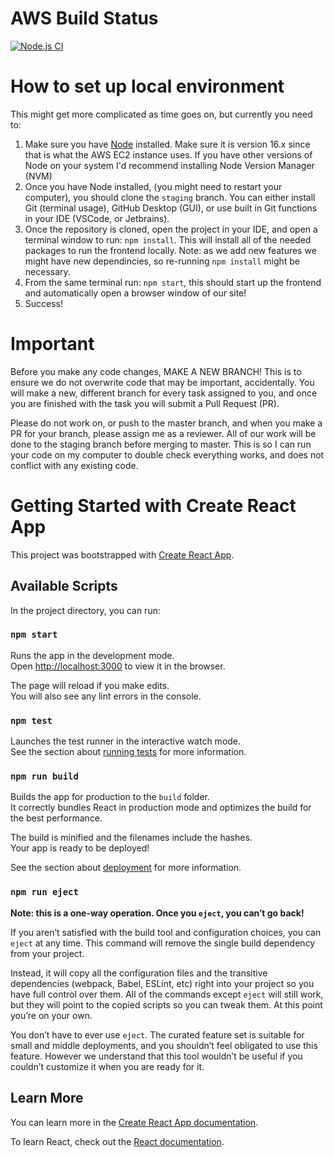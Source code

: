 # AWS Build Status
[![Node.js CI](https://github.com/COMP-380-Peeps/chat-app/actions/workflows/node.js.yml/badge.svg)](https://github.com/COMP-380-Peeps/chat-app/actions/workflows/node.js.yml)
# How to set up local environment
This might get more complicated as time goes on, but currently you need to:

1. Make sure you have [Node](https://nodejs.org/en/download/releases/) installed. Make sure it is version 16.x since that is what the AWS EC2 instance uses. If you have other versions of Node on your system I'd recommend installing Node Version Manager (NVM)
2. Once you have Node installed, (you might need to restart your computer), you should clone the `staging` branch. You can either install Git (terminal usage), GitHub Desktop (GUI), or use built in Git functions in your IDE (VSCode, or Jetbrains).
3. Once the repository is cloned, open the project in your IDE, and open a terminal window to run: `npm install`. This will install all of the needed packages to run the frontend locally. Note: as we add new features we might have new dependincies, so re-running `npm install` might be necessary.
4. From the same terminal run: `npm start`, this should start up the frontend and automatically open a browser window of our site!
5. Success!

# Important
Before you make any code changes, MAKE A NEW BRANCH! This is to ensure we do not overwrite code that may be important, accidentally. You will make a new, different branch for every task assigned to you, and once you are finished with the task you will submit a Pull Request (PR). 

Please do not work on, or push to the master branch, and when you make a PR for your branch, please assign me as a reviewer. All of our work will be done to the staging branch before merging to master. This is so I can run your code on my computer to double check everything works, and does not conflict with any existing code.
# Getting Started with Create React App

This project was bootstrapped with [Create React App](https://github.com/facebook/create-react-app).

## Available Scripts

In the project directory, you can run:

### `npm start`

Runs the app in the development mode.\
Open [http://localhost:3000](http://localhost:3000) to view it in the browser.

The page will reload if you make edits.\
You will also see any lint errors in the console.

### `npm test`

Launches the test runner in the interactive watch mode.\
See the section about [running tests](https://facebook.github.io/create-react-app/docs/running-tests) for more information.

### `npm run build`

Builds the app for production to the `build` folder.\
It correctly bundles React in production mode and optimizes the build for the best performance.

The build is minified and the filenames include the hashes.\
Your app is ready to be deployed!

See the section about [deployment](https://facebook.github.io/create-react-app/docs/deployment) for more information.

### `npm run eject`

**Note: this is a one-way operation. Once you `eject`, you can’t go back!**

If you aren’t satisfied with the build tool and configuration choices, you can `eject` at any time. This command will remove the single build dependency from your project.

Instead, it will copy all the configuration files and the transitive dependencies (webpack, Babel, ESLint, etc) right into your project so you have full control over them. All of the commands except `eject` will still work, but they will point to the copied scripts so you can tweak them. At this point you’re on your own.

You don’t have to ever use `eject`. The curated feature set is suitable for small and middle deployments, and you shouldn’t feel obligated to use this feature. However we understand that this tool wouldn’t be useful if you couldn’t customize it when you are ready for it.

## Learn More

You can learn more in the [Create React App documentation](https://facebook.github.io/create-react-app/docs/getting-started).

To learn React, check out the [React documentation](https://reactjs.org/).
